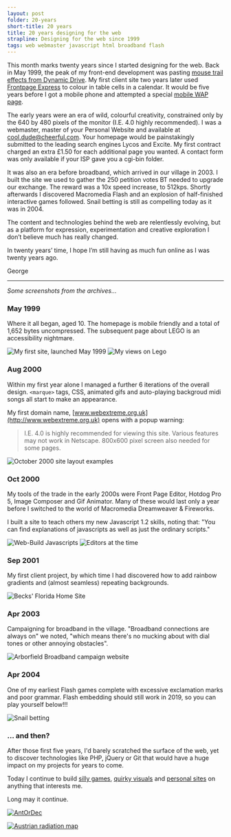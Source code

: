 ```yaml
---
layout: post
folder: 20-years
short-title: 20 years
title: 20 years designing for the web
strapline: Designing for the web since 1999
tags: web webmaster javascript html broadband flash
---
```


This month marks twenty years since I started designing for the web. Back in May 1999, the peak of my front-end development was pasting [mouse trail effects from Dynamic Drive](http://dynamicdrive.com/dynamicindex13/kisstrail.htm). My first client site two years later used [Frontpage Express](https://en.wikipedia.org/wiki/Microsoft_FrontPage) to colour in table cells in a calendar. It would be five years before I got a mobile phone and attempted a special [mobile WAP page](https://en.wikipedia.org/wiki/Wireless_Application_Protocol).  

The early years were an era of wild, colourful creativity, constrained only by the 640 by 480 pixels of the monitor (I.E. 4.0 highly recommended). I was a webmaster, master of your Personal Website and available at [cool.dude@cheerful.com](mailto:cool.due@cheerful.com). Your homepage would be painstakingly submitted to the leading search engines Lycos and Excite. My first contract charged an extra £1.50 for each additional page you wanted. A contact form was only available if your ISP gave you a cgi-bin folder. 

It was also an era before broadband, which arrived in our village in 2003. I built the site we used to gather the 250 petition votes BT needed to upgrade our exchange. The reward was a 10x speed increase, to 512kps. Shortly afterwards I discovered Macromedia Flash and an explosion of half-finished interactive games followed. Snail betting is still as compelling today as it was in 2004.

The content and technologies behind the web are relentlessly evolving, but as a platform for expression, experimentation and creative exploration I don’t believe much has really changed.

In twenty years’ time, I hope I’m still having as much fun online as I was twenty years ago. 

George

---

_Some screenshots from the archives..._

### May 1999

Where it all began, aged 10. The homepage is mobile friendly and a total of 1,652 bytes uncompressed. The subsequent page about LEGO is an accessibility nightmare.

![My first site, launched May 1999](/images/posts/20-years/first-site.jpg)
![My views on Lego](/images/posts/20-years/idea-of-lego.jpg)

### Aug 2000

Within my first year alone I managed a further 6 iterations of the overall design. `<marque>` tags, CSS, animated gifs and auto-playing backgroud midi songs all start to make an appearance.

My first domain name, [www.webextreme.org.uk](http://www.webextreme.org.uk) opens with a popup warning:

> I.E. 4.0 is highly recommended for viewing this site. Various features may not work in Netscape. 800x600 pixel screen also needed for some pages. 

![October 2000 site layout examples](/images/posts/20-years/next-sites.jpg)

### Oct 2000

My tools of the trade in the early 2000s were Front Page Editor, Hotdog Pro 5, Image Composer and Gif Animator. Many of these would last only a year before I switched to the world of Macromedia Dreamweaver & Fireworks.

I built a site to teach others my new Javascript 1.2 skills, noting that: "You can find explanations of javascripts as well as just the ordinary scripts."

![Web-Build Javascripts](/images/posts/20-years/javascripts.jpg)
![Editors at the time](/images/posts/20-years/editors.jpg)

### Sep 2001

My first client project, by which time I had discovered how to add rainbow gradients and (almost seamless) repeating backgrounds.

![Becks' Florida Home Site](/images/posts/20-years/becks.jpg)

### Apr 2003

Campaigning for broadband in the village. "Broadband connections are always on" we noted, "which means there's no mucking about with dial tones or other annoying obstacles".

![Arborfield Broadband campaign website](/images/posts/20-years/broadband.jpg)

### Apr 2004

One of my earliest Flash games complete with excessive exclamation marks and poor grammar. Flash embedding should still work in 2019, so you can play yourself below!!!

![Snail betting](/images/posts/20-years/snail-betting.jpg)

<object type="application/x-shockwave-flash" 
  data="/images/posts/20-years/snailbetting.swf" 
  width="650" height="400">
  <param name="movie" value="/images/posts/20-years/snailbetting.swf" />
  <param name="quality" value="high"/>
</object>

### ... and then?

After those first five years, I'd barely scratched the surface of the web, yet to discover technologies like PHP, jQuery or Git that would have a huge impact on my projects for years to come.

Today I continue to build [silly games](https://www.antordec.com/), [quirky visuals](https://www.designedbycave.co.uk/austrian-radiation/) and [personal sites](https://www.67hours.co.uk/) on anything that interests me.

Long may it continue.

[![AntOrDec](/images/posts/20-years/ant-or-dec.png)](https://www.antordec.com/)

[![Austrian radiation map](/images/posts/20-years/radiation.png)](https://www.designedbycave.co.uk/austrian-radiation/)
